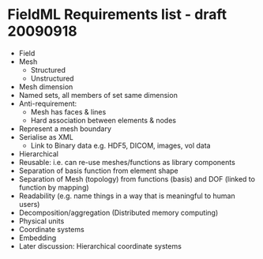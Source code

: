 # FieldML Requirements list - draft 20090918 #
  * Field
  * Mesh
    * Structured
    * Unstructured
  * Mesh dimension
  * Named sets, all members of set same dimension
  * Anti-requirement:
    * Mesh has faces & lines
    * Hard association between elements & nodes
  * Represent a mesh boundary
  * Serialise as XML
    * Link to Binary data e.g. HDF5, DICOM, images, vol data
  * Hierarchical
  * Reusable: i.e. can re-use meshes/functions as library components
  * Separation of basis function from element shape
  * Separation of Mesh (topology) from functions (basis) and DOF (linked to function by mapping)
  * Readability (e.g. name things in a way that is meaningful to human users)
  * Decomposition/aggregation (Distributed memory computing)
  * Physical units
  * Coordinate systems
  * Embedding
  * Later discussion: Hierarchical coordinate systems